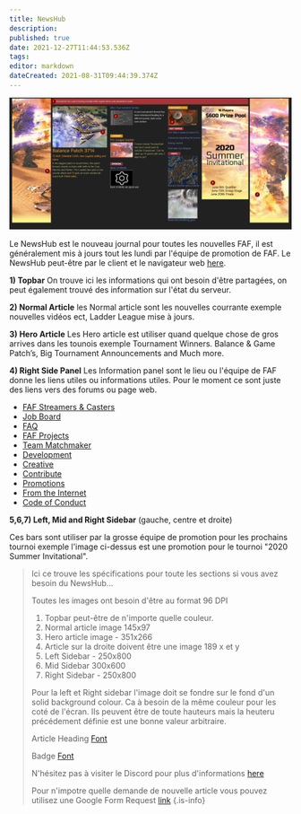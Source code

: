 ```yaml
---
title: NewsHub
description: 
published: true
date: 2021-12-27T11:44:53.536Z
tags: 
editor: markdown
dateCreated: 2021-08-31T09:44:39.374Z
---
```


![newshub.png](/newshub.png)

Le NewsHub est le nouveau journal pour toutes les nouvelles FAF, il est généralement mis à jours tout les lundi par l'équipe de promotion de FAF.
Le NewsHub peut-être par le client et le navigateur web [here](https://www.faforever.com/newshub).

**1) Topbar**
On trouve ici les informations qui ont besoin d'être partagées, on peut également trouvé des information sur l'état du serveur.

**2) Normal Article**
les Normal article sont les nouvelles courrante exemple nouvelles vidéos ect, Ladder League mise à jours.

**3) Hero Article**
Les Hero article est utiliser quand quelque chose de gros arrives dans les tounois exemple Tournament Winners.
Balance & Game Patch’s, Big Tournament Announcements and Much more.

**4) Right Side Panel**
Les Information panel sont le lieu ou l'équipe de FAF donne les liens utiles ou informations utiles.
Pour le moment ce sont juste des liens vers des forums ou page web.

- [FAF Streamers & Casters](/Casts&Livestreams)
- [Job Board](/Job-Board)
- [FAQ](https://forum.faforever.com/category/18/frequently-asked-questions)
- [FAF Projects](https://wikijs.faforever.com/en/Projects)
- [Team Matchmaker](/tmm)
- [Development](/Development)
- [Creative](/Creative)
- [Contribute](/Contribute)
- [Promotions](/Promotions)
- [From the Internet](/From-the-Internet)
- [Code of Conduct](/FAF-Code-of-Conduct)


**5,6,7) Left, Mid and Right Sidebar** (gauche, centre et droite)

Ces bars sont utiliser par la grosse équipe de promotion pour les prochains tournoi exemple l'image ci-dessus est une promotion pour le tournoi "2020 Summer Invitational".

>Ici ce trouve les spécifications pour toute les sections si vous avez besoin du NewsHub...
>
>Toutes les images ont besoin d'être au format 96 DPI
>
>1) Topbar peut-être de n'importe quelle couleur.
>2) Normal article image 145x97
>3) Hero article image - 351x266
>4) Article sur la droite doivent être une image 189 x et y
>5) Left Sidebar - 250x800
>6) Mid Sidebar 300x600
>7) Right Sidebar - 250x800
>
>Pour la  left et Right sidebar l'image doit se fondre sur le fond d'un solid background colour.
Ca à besoin de la même couleur pour les coté de l'écran. 
Ils peuvent être de toute hauteurs mais la heuteru précédement définie est une bonne valeur arbitraire.
>
>Article Heading [Font](https://fonts.google.com/specimen/Electrolize?query=electr)
>
>Badge [Font](https://fonts.google.com/specimen/Russo+One?query=russo)
>
>N'hésitez pas à visiter le Discord pour plus d'informations [here](https://discord.gg/CYztfPz)
>
>Pour n'impotre quelle demande de nouvelle article vous pouvez utilisez une Google Form Request [link](https://forms.gle/y9jyPLiWHr9ELXrk9)
{.is-info}